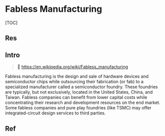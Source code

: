# Fabless Manufacturing

[TOC]



## Res


## Intro
> 🔗 https://en.wikipedia.org/wiki/Fabless_manufacturing

Fabless manufacturing is the design and sale of hardware devices and semiconductor chips while outsourcing their fabrication (or fab) to a specialized manufacturer called a semiconductor foundry. These foundries are typically, but not exclusively, located in the United States, China, and Taiwan. Fabless companies can benefit from lower capital costs while concentrating their research and development resources on the end market. Some fabless companies and pure play foundries (like TSMC) may offer integrated-circuit design services to third parties.



## Ref

